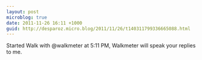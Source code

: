 ```yaml
---
layout: post
microblog: true
date: 2011-11-26 16:11 +1000
guid: http://desparoz.micro.blog/2011/11/26/t140311799336665088.html
---
```

Started Walk with @walkmeter at 5:11 PM, Walkmeter will speak your replies to me.
